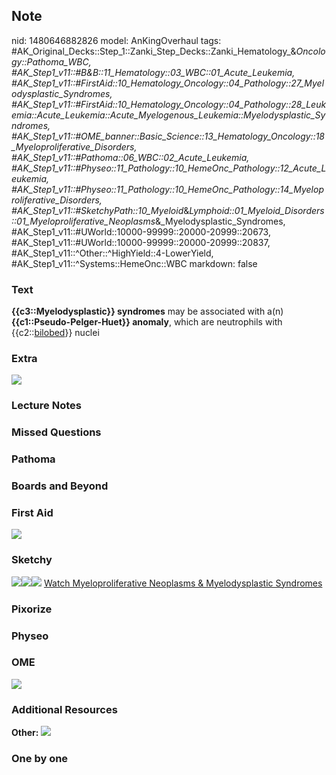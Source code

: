## Note
nid: 1480646882826
model: AnKingOverhaul
tags: #AK_Original_Decks::Step_1::Zanki_Step_Decks::Zanki_Hematology_&_Oncology::Pathoma_WBC, #AK_Step1_v11::#B&B::11_Hematology::03_WBC::01_Acute_Leukemia, #AK_Step1_v11::#FirstAid::10_Hematology_Oncology::04_Pathology::27_Myelodysplastic_Syndromes, #AK_Step1_v11::#FirstAid::10_Hematology_Oncology::04_Pathology::28_Leukemia::Acute_Leukemia::Acute_Myelogenous_Leukemia::Myelodysplastic_Syndromes, #AK_Step1_v11::#OME_banner::Basic_Science::13_Hematology_Oncology::18_Myeloproliferative_Disorders, #AK_Step1_v11::#Pathoma::06_WBC::02_Acute_Leukemia, #AK_Step1_v11::#Physeo::11_Pathology::10_HemeOnc_Pathology::12_Acute_Leukemia, #AK_Step1_v11::#Physeo::11_Pathology::10_HemeOnc_Pathology::14_Myeloproliferative_Disorders, #AK_Step1_v11::#SketchyPath::10_Myeloid_&_Lymphoid::01_Myeloid_Disorders::01_Myeloproliferative_Neoplasms_&_Myelodysplastic_Syndromes, #AK_Step1_v11::#UWorld::10000-99999::20000-20999::20673, #AK_Step1_v11::#UWorld::10000-99999::20000-20999::20837, #AK_Step1_v11::^Other::^HighYield::4-LowerYield, #AK_Step1_v11::^Systems::HemeOnc::WBC
markdown: false

### Text
<div>
  <b>{{c3::Myelodysplastic}} syndromes</b> may be associated with
  a(n) <b>{{c1::Pseudo-Pelger-Huet}} anomaly</b>, which are
  neutrophils with {{c2::<u>bilobed</u>}} nuclei
</div>

### Extra
<div><img src="6-14D6E1815BC7F6BFD8E.jpg"></div>

### Lecture Notes


### Missed Questions


### Pathoma


### Boards and Beyond


### First Aid
<img src="tmpLvQOl9.png">

### Sketchy
<img src=
"myelodysplastic%20syndromes%20bone%20marrow%20hyperplasia_1566160514431.jpg"><img src="Screen%20Shot%202020-02-22%20at%202.29.29%20PM.JPG"><img src="Zoverall%20picture%20(79)_1566160514431.JPG">
<a href=
"https://dashboard.sketchy.com/study/medical/courses/medical-pathophysiology/units/medical-pathophysiology-myeloid-lymphoid/videos/medical-pathophysiology-myeloid-and-lymphoid-myeloid-disorders-myeloproliferative-neoplasms-and-myelodysplastic-syndromes?utm_source=anki&utm_medium=partnership&utm_campaign=february_update&utm_content=medical">
Watch Myeloproliferative Neoplasms & Myelodysplastic Syndromes</a>

### Pixorize


### Physeo


### OME
<div class="ome-widget">
  <a href=
  "https://onlinemeded.org/spa/heme-onc/myeloproliferative-disorders/acquire?ref=anki">
  <img src="_OME_AnkiFlashcards_Lesson_6.png"></a>
</div>

### Additional Resources
<b>Other:</b> <img src="tmpYAZhT6.png">

### One by one

